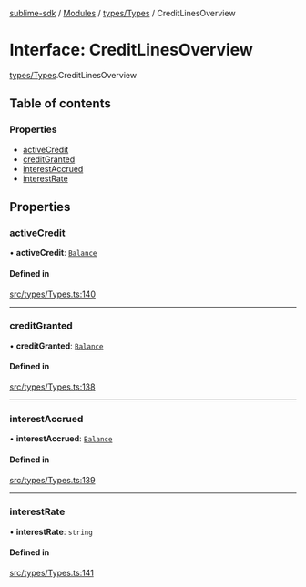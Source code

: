 [sublime-sdk](../README.md) / [Modules](../modules.md) / [types/Types](../modules/types_Types.md) / CreditLinesOverview

# Interface: CreditLinesOverview

[types/Types](../modules/types_Types.md).CreditLinesOverview

## Table of contents

### Properties

- [activeCredit](types_Types.CreditLinesOverview.md#activecredit)
- [creditGranted](types_Types.CreditLinesOverview.md#creditgranted)
- [interestAccrued](types_Types.CreditLinesOverview.md#interestaccrued)
- [interestRate](types_Types.CreditLinesOverview.md#interestrate)

## Properties

### activeCredit

• **activeCredit**: [`Balance`](types_Types.Balance.md)

#### Defined in

[src/types/Types.ts:140](https://github.com/sublime-finance/sublime-sdk/blob/711fd4e/src/types/Types.ts#L140)

___

### creditGranted

• **creditGranted**: [`Balance`](types_Types.Balance.md)

#### Defined in

[src/types/Types.ts:138](https://github.com/sublime-finance/sublime-sdk/blob/711fd4e/src/types/Types.ts#L138)

___

### interestAccrued

• **interestAccrued**: [`Balance`](types_Types.Balance.md)

#### Defined in

[src/types/Types.ts:139](https://github.com/sublime-finance/sublime-sdk/blob/711fd4e/src/types/Types.ts#L139)

___

### interestRate

• **interestRate**: `string`

#### Defined in

[src/types/Types.ts:141](https://github.com/sublime-finance/sublime-sdk/blob/711fd4e/src/types/Types.ts#L141)
